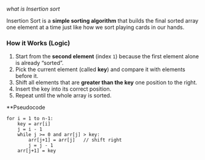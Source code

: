 *what is Insertion sort*

Insertion Sort is a **simple sorting algorithm** that builds the final sorted array one element at a time just like how we sort playing cards in our hands.

### How it Works (Logic)

1. Start from the **second element** (index `1`) because the first element alone is already “sorted”.
2. Pick the current element (called **key**) and compare it with elements before it.
3. Shift all elements that are **greater than the key** one position to the right.
4. Insert the key into its correct position.
5. Repeat until the whole array is sorted.

**Pseudocode
```
for i = 1 to n-1:
    key = arr[i]
    j = i - 1
    while j >= 0 and arr[j] > key:
        arr[j+1] = arr[j]   // shift right
        j = j - 1
    arr[j+1] = key
```
